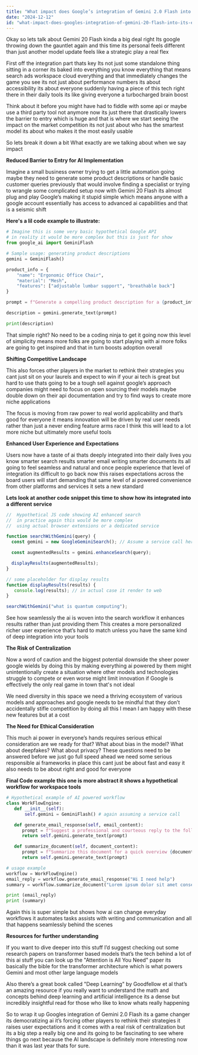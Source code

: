 ```yaml
---
title: "What impact does Google’s integration of Gemini 2.0 Flash into its ecosystem have on market competition?"
date: "2024-12-12"
id: "what-impact-does-googles-integration-of-gemini-20-flash-into-its-ecosystem-have-on-market-competition"
---
```


Okay so lets talk about Gemini 20 Flash kinda a big deal right Its google throwing down the gauntlet again and this time its personal feels different than just another model update feels like a strategic play a real flex

First off the integration part thats key Its not just some standalone thing sitting in a corner its baked into everything you know everything that means search ads workspace cloud everything and that immediately changes the game you see its not just about performance numbers its about accessibility its about everyone suddenly having a piece of this tech right there in their daily tools its like giving everyone a turbocharged brain boost

Think about it before you might have had to fiddle with some api or maybe use a third party tool not anymore now its just there that drastically lowers the barrier to entry which is huge and that is where we start seeing the impact on the market competition its not just about who has the smartest model its about who makes it the most easily usable

So lets break it down a bit What exactly are we talking about when we say impact

**Reduced Barrier to Entry for AI Implementation**

Imagine a small business owner trying to get a little automation going maybe they need to generate some product descriptions or handle basic customer queries previously that would involve finding a specialist or trying to wrangle some complicated setup now with Gemini 20 Flash its almost plug and play Google’s making it stupid simple which means anyone with a google account essentially has access to advanced ai capabilities and that is a seismic shift

**Here's a lil code example to illustrate:**

```python
# Imagine this is some very basic hypothetical Google API
# in reality it would be more complex but this is just for show
from google_ai import GeminiFlash

# Sample usage: generating product descriptions
gemini = GeminiFlash()

product_info = {
    "name": "Ergonomic Office Chair",
    "material": "Mesh",
    "features": ["adjustable lumbar support", "breathable back"]
}

prompt = f"Generate a compelling product description for a {product_info['name']} made from {product_info['material']} with features like {', '.join(product_info['features'])}."

description = gemini.generate_text(prompt)

print(description)

```

That simple right?  No need to be a coding ninja to get it going now this level of simplicity means more folks are going to start playing with ai more folks are going to get inspired and that in turn boosts adoption overall

**Shifting Competitive Landscape**

This also forces other players in the market to rethink their strategies you cant just sit on your laurels and expect to win if your ai tech is great but hard to use thats going to be a tough sell against google’s approach companies might need to focus on open sourcing their models maybe double down on their api documentation and try to find ways to create more niche applications

The focus is moving from raw power to real world applicability and that’s good for everyone it means innovation will be driven by real user needs rather than just a never ending feature arms race I think this will lead to a lot more niche but ultimately more useful tools

**Enhanced User Experience and Expectations**

Users now have a taste of ai thats deeply integrated into their daily lives you know smarter search results smarter email writing smarter documents its all going to feel seamless and natural and once people experience that level of integration its difficult to go back now this raises expectations across the board users will start demanding that same level of ai powered convenience from other platforms and services it sets a new standard

**Lets look at another code snippet this time to show how its integrated into a different service**

```javascript
//  Hypothetical JS code showing AI enhanced search
//  in practice again this would be more complex
//  using actual browser extensions or a dedicated service

function searchWithGemini(query) {
  const gemini = new GoogleGeminiSearch(); // Assume a service call here

  const augmentedResults = gemini.enhanceSearch(query);

  displayResults(augmentedResults);
}

// some placeholder for display results
function displayResults(results) {
   console.log(results); // in actual case it render to web
}

searchWithGemini("what is quantum computing");

```

See how seamlessly the ai is woven into the search workflow it enhances results rather than just providing them This creates a more personalized richer user experience that’s hard to match unless you have the same kind of deep integration into your tools

**The Risk of Centralization**

Now a word of caution and the biggest potential downside the sheer power google wields by doing this by making everything ai powered by them might unintentionally create a situation where other models and technologies struggle to compete or even worse might limit innovation if Google is effectively the only real game in town that's not ideal

We need diversity in this space we need a thriving ecosystem of various models and approaches and google needs to be mindful that they don’t accidentally stifle competition by doing all this I mean I am happy with these new features but at a cost

**The Need for Ethical Consideration**

This much ai power in everyone’s hands requires serious ethical consideration are we ready for that? What about bias in the model? What about deepfakes?  What about privacy? These questions need to be answered before we just go full speed ahead we need some serious responsible ai frameworks in place this cant just be about fast and easy it also needs to be about right and good for everyone

**Final Code example this one is more abstract it shows a hypothetical workflow for workspace tools**

```python
# Hypothetical example of AI powered workflow
class WorkFlowEngine:
   def __init__(self):
       self.gemini = GeminiFlash() # again assuming a service call

   def generate_email_response(self, email_content):
      prompt = f"Suggest a professional and courteous reply to the following email content: {email_content}"
      return self.gemini.generate_text(prompt)

   def summarize_document(self, document_content):
      prompt = f"Summarize this document for a quick overview {document_content}"
      return self.gemini.generate_text(prompt)

# usage example
workflow = WorkFlowEngine()
email_reply = workflow.generate_email_response("Hi I need help")
summary = workflow.summarize_document("Lorem ipsum dolor sit amet consectetur adipiscing elit...")

print (email_reply)
print (summary)
```

Again this is super simple but shows how ai can change everyday workflows it automates tasks assists with writing and communication and all that happens seamlessly behind the scenes

**Resources for further understanding**

If you want to dive deeper into this stuff I’d suggest checking out some research papers on transformer based models that’s the tech behind a lot of this ai stuff you can look up the "Attention is All You Need" paper its basically the bible for the transformer architecture which is what powers Gemini and most other large language models

Also there’s a great book called "Deep Learning" by Goodfellow et al that’s an amazing resource if you really want to understand the math and concepts behind deep learning and artificial intelligence its a dense but incredibly insightful read for those who like to know whats really happening

So to wrap it up Googles integration of Gemini 2.0 Flash its a game changer its democratizing ai it’s forcing other players to rethink their strategies it raises user expectations and it comes with a real risk of centralization but its a big step a really big one and its going to be fascinating to see where things go next because the AI landscape is definitely more interesting now than it was last year thats for sure.
